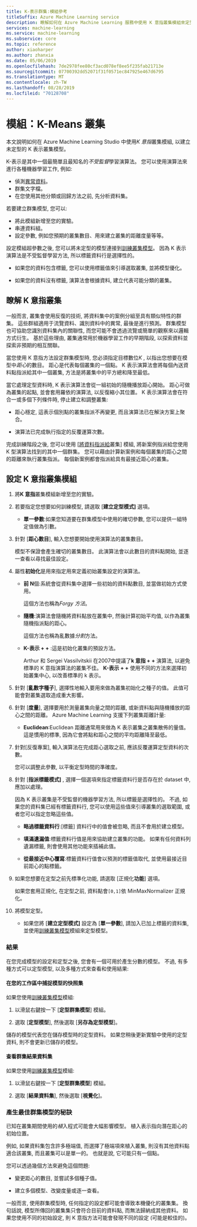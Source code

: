 ```yaml
---
title: K-表示群集:模組參考
titleSuffix: Azure Machine Learning service
description: 瞭解如何在 Azure Machine Learning 服務中使用 K 意指叢集模組來定型群集模型。
services: machine-learning
ms.service: machine-learning
ms.subservice: core
ms.topic: reference
author: xiaoharper
ms.author: zhanxia
ms.date: 05/06/2019
ms.openlocfilehash: 7de2978fee80cf3acd078ef8ee5f235fab21713e
ms.sourcegitcommit: 07700392dd52071f31f0571ec847925e467d6795
ms.translationtype: MT
ms.contentlocale: zh-TW
ms.lasthandoff: 08/28/2019
ms.locfileid: "70128708"
---
```

# <a name="module-k-means-clustering"></a>模組：K-Means 叢集

本文說明如何在 Azure Machine Learning Studio 中使用*K 意指*叢集模組, 以建立未定型的 K 表示叢集模型。 
 
K-表示是其中一個最簡單且最知名的*不受監督*學習演算法。 您可以使用演算法來進行各種機器學習工作, 例如: 

* 偵測[異常資料](https://msdn.microsoft.com/magazine/jj891054.aspx)。
* 群集文字檔。
* 在您使用其他分類或回歸方法之前, 先分析資料集。 

若要建立群集模型, 您可以:

* 將此模組新增至您的實驗。
* 串連資料組。
* 設定參數, 例如您預期的叢集數目、用來建立叢集的距離度量等等。 
  
設定模組超參數之後, 您可以將未定型的模型連接到[訓練叢集模型](train-clustering-model.md)。 因為 K 表示演算法是不受監督學習方法, 所以標籤資料行是選擇性的。 

+ 如果您的資料包含標籤, 您可以使用標籤值來引導選取叢集, 並將模型優化。 

+ 如果您的資料沒有標籤, 演算法會根據資料, 建立代表可能分類的叢集。  

##  <a name="understand-k-means-clustering"></a>瞭解 K 意指叢集
 
一般而言, 叢集會使用反復的技術, 將資料集中的案例分組至具有類似特性的群集。 這些群組適用于流覽資料、識別資料中的異常, 最後是進行預測。 群集模型也可協助您識別資料集內的關聯性, 而您可能不會透過流覽或簡單的觀察來以邏輯方式衍生。 基於這些理由, 叢集通常用於機器學習工作的早期階段, 以探索資料並探索非預期的相互關聯。  
  
 當您使用 K 意指方法設定群集模型時, 您必須指定目標數位*K* , 以指出您想要在模型中*距心*的數目。 距心是代表每個叢集的一個點。 K 表示演算法會將每個內送資料點指派給其中一個叢集, 方法是將叢集中的平方總和降至最低。 
 
當它處理定型資料時, K 表示演算法會從一組初始的隨機播放距心開始。 距心可做為叢集的起點, 並會套用羅依的演算法, 以反復縮小其位置。 K 表示演算法會在符合一或多個下列條件時, 停止建立和調整叢集:  
  
-   距心穩定, 這表示個別點的叢集指派不再變更, 而且演算法已在解決方案上聚合。  
  
-   演算法已完成執行指定的反覆運算次數。  
  
 完成訓練階段之後, 您可以使用 [[將資料指派給](assign-data-to-clusters.md)叢集] 模組, 將新案例指派給您使用 K 型演算法找到的其中一個群集。 您可以藉由計算新案例和每個叢集的距心之間的距離來執行叢集指派。 每個新案例都會指派給具有最接近距心的叢集。  

## <a name="configure-the-k-means-clustering-module"></a>設定 K 意指叢集模組
  
1.  將**K 意指**叢集模組新增至您的實驗。  
  
2.  若要指定您想要如何訓練模型, 請選取 [**建立定型模式]** 選項。  
  
    -   **單一參數**:如果您知道要在群集模型中使用的確切參數, 您可以提供一組特定值做為引數。  
  
3.  針對 [**距心數目**], 輸入您想要開始使用演算法的叢集數目。  
  
     模型不保證會產生確切的叢集數目。 此演算法會以此數目的資料點開始, 並逐一查看以尋找最佳設定。  
  
4.  屬性**初始化**是用來指定用來定義初始叢集設定的演算法。  
  
    -   **前 N**個:系統會從資料集中選擇一些初始的資料點數目, 並當做初始方式使用。 
    
         這個方法也稱為*Forgy 方法*。  
  
    -   **隨機**:演算法會隨機將資料點放在叢集中, 然後計算初始平均值, 以作為叢集隨機指派點的距心。 

         這個方法也稱為亂數據*分割*方法。  
  
    -   **K-表示 + +** :這是初始化叢集的預設方法。  
  
         Arthur 和 Sergei Vassilvitskii 在2007中提議了**k 意指 + +** 演算法, 以避免標準的 K 意指演算法的叢集不佳。 **K-表示 + +** 使用不同的方法來選擇初始叢集中心, 以改善標準的 k 表示。  
  
    
5.  針對 [**亂數字種子**], 選擇性地輸入要用來做為叢集初始化之種子的值。 此值可能會對叢集選取造成重大影響。  
  
6.  針對 [**度量**], 選擇要用於測量叢集向量之間的距離, 或新資料點與隨機播放的距心之間的距離。 Azure Machine Learning 支援下列叢集距離計量:  
  
    -   **Euclidean**:Euclidean 距離通常用來做為 K 表示叢集之叢集散佈的量值。 這是慣用的標準, 因為它會將點和距心之間的平均距離降至最低。
  
7.  針對[反復專案], 輸入演算法在完成距心選取之前, 應該反覆運算定型資料的次數。  
  
     您可以調整此參數, 以平衡定型時間的準確度。  
  
8.  針對 [**指派標籤模式]** , 選擇一個選項來指定標籤資料行是否存在於 dataset 中, 應加以處理。  
  
     因為 K 表示叢集是不受監督的機器學習方法, 所以標籤是選擇性的。 不過, 如果您的資料集已經有標籤資料行, 您可以使用這些值來引導叢集的選取範圍, 或者您可以指定忽略這些值。  
  
    -   **略過標籤資料行**:[標籤] 資料行中的值會被忽略, 而且不會用於建立模型。
  
    -   **填滿遺漏值**:標籤資料行值是用來協助建立叢集的功能。 如果有任何資料列遺漏標籤, 則會使用其他功能來插補此值。  
  
    -   **從最接近中心覆寫**:標籤資料行值會以預測的標籤值取代, 並使用最接近目前距心的點標籤。  

8.  如果您想要在定型之前先標準化功能, 請選取 [正規化**功能**] 選項。
  
     如果您套用正規化, 在定型之前, 資料點會`[0,1]`依 MinMaxNormalizer 正規化。

10. 將模型定型。  
  
    -   如果您將 [**建立定型模式]** 設定為 [**單一參數**], 請加入已加上標籤的資料集, 並使用[訓練叢集模型](train-clustering-model.md)模組來定型模型。  
  
### <a name="results"></a>結果

在您完成模型的設定和定型之後, 您會有一個可用於產生分數的模型。 不過, 有多種方式可以定型模型, 以及多種方式來查看和使用結果: 

#### <a name="capture-a-snapshot-of-the-model-in-your-workspace"></a>在您的工作區中捕捉模型的快照集

如果您使用[訓練叢集模型](train-clustering-model.md)模組:

1. 以滑鼠右鍵按一下 [**定型群集模型**] 模組。

2. 選取 [**定型模型**], 然後選取 [**另存為定型模型**]。

儲存的模型代表您在儲存模型時的定型資料。 如果您稍後更新實驗中使用的定型資料, 則不會更新已儲存的模型。 

#### <a name="see-the-clustering-result-dataset"></a>查看群集結果資料集 

如果您使用[訓練叢集模型](train-clustering-model.md)模組:

1. 以滑鼠右鍵按一下 [**定型群集模型**] 模組。

2. 選取 [**結果資料集**], 然後選取 [**視覺化**]。

### <a name="tips-for-generating-the-best-clustering-model"></a>產生最佳群集模型的秘訣  

已知在叢集期間使用的*植*入程式可能會大幅影響模型。 植入表示指向潛在距心的初始位置。
 
例如, 如果資料集包含許多極端值, 而選擇了極端項來植入叢集, 則沒有其他資料點適合該叢集, 而且叢集可以是單一的。 也就是說, 它可能只有一個點。  
  
您可以透過幾個方法來避免這個問題:  
  
-   變更距心的數目, 並嘗試多個種子值。  
  
-   建立多個模型、改變度量或逐一查看。  
  
一般而言, 使用群集模型時, 任何指定的設定都可能會導致本機優化的叢集集。 換句話說, 模型所傳回的叢集集只會符合目前的資料點, 而無法歸納成其他資料。 如果您使用不同的初始設定, 則 K 意指方法可能會發現不同的設定 (可能是較佳的)。 
